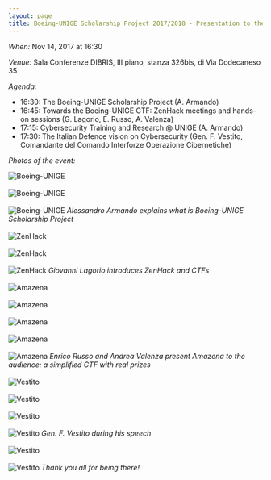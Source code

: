 ```yaml
---
layout: page
title: Boeing-UNIGE Scholarship Project 2017/2018 - Presentation to the Students
---
```


*When:* Nov 14, 2017 at 16:30

*Venue:* Sala Conferenze DIBRIS, III piano, stanza 326bis, di Via Dodecaneso 35

*Agenda:*

* 16:30: The Boeing-UNIGE Scholarship Project (A. Armando)
* 16:45: Towards the Boeing-UNIGE CTF: ZenHack meetings and hands-on sessions (G. Lagorio, E. Russo, A. Valenza) 
* 17:15: Cybersecurity Training and Research @ UNIGE  (A. Armando)
* 17:30: The Italian Defence vision on Cybersecurity (Gen. F. Vestito, Comandante del Comando Interforze Operazione Cibernetiche) 



*Photos of the event:*

![Boeing-UNIGE](/events/boeing-ctf/photos/boeing1.jpg)
<br><br>
![Boeing-UNIGE](/events/boeing-ctf/photos/boeing3.jpg)
<br><br>
![Boeing-UNIGE](/events/boeing-ctf/photos/boeing4.jpg)
*Alessandro Armando explains what is Boeing-UNIGE Scholarship Project*
<br><br>
![ZenHack](/events/boeing-ctf/photos/zenhack5.jpg)
<br><br>
![ZenHack](/events/boeing-ctf/photos/zenhack3.jpg)
<br><br>
![ZenHack](/events/boeing-ctf/photos/zenhack1.jpg)
*Giovanni Lagorio introduces ZenHack and CTFs*
<br><br>
![Amazena](/events/boeing-ctf/photos/amazena1.jpg)
<br><br>
![Amazena](/events/boeing-ctf/photos/amazena2.jpg)
<br><br>
![Amazena](/events/boeing-ctf/photos/sanity_check_.jpg)
<br><br>
![Amazena](/events/boeing-ctf/photos/barbie.jpg)
<br><br>
![Amazena](/events/boeing-ctf/photos/winner.jpg)
*Enrico Russo and Andrea Valenza present Amazena to the audience: a simplified CTF with real prizes*
<br><br>
![Vestito](/events/boeing-ctf/photos/Vestito1.jpg)
<br><br>
![Vestito](/events/boeing-ctf/photos/Vestito3.jpg)
<br><br>
![Vestito](/events/boeing-ctf/photos/Vestito5.jpg)
<br><br>
![Vestito](/events/boeing-ctf/photos/Vestito6.jpg)
*Gen. F. Vestito during his speech*
<br><br>
![Vestito](/events/boeing-ctf/photos/audience1.jpg)
<br><br>
![Vestito](/events/boeing-ctf/photos/audience2.jpg)
*Thank you all for being there!*